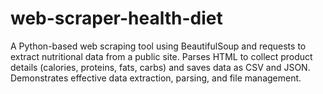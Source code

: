 # web-scraper-health-diet
A Python-based web scraping tool using BeautifulSoup and requests to extract nutritional data from a public site. Parses HTML to collect product details (calories, proteins, fats, carbs) and saves data as CSV and JSON. Demonstrates effective data extraction, parsing, and file management.
